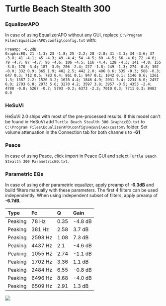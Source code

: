 # Turtle Beach Stealth 300

### EqualizerAPO
In case of using EqualizerAPO without any GUI, replace `C:\Program Files\EqualizerAPO\config\config.txt`
with:
```
Preamp: -6.2dB
GraphicEQ: 21 -1.3; 23 -1.8; 25 -2.2; 28 -2.8; 31 -3.3; 34 -3.6; 37 -3.8; 41 -4.1; 45 -4.3; 49 -4.4; 54 -4.5; 60 -4.5; 66 -4.6; 72 -4.6; 79 -4.7; 87 -4.7; 96 -4.6; 106 -4.5; 116 -4.4; 128 -4.3; 141 -4.0; 155 -3.8; 170 -3.4; 187 -3.0; 206 -2.4; 227 -1.8; 249 -1.3; 274 -0.8; 302 -0.0; 332 0.9; 365 1.9; 402 2.5; 442 2.0; 486 0.6; 535 -0.3; 588 -0.3; 647 0.3; 712 0.5; 783 0.4; 861 0.1; 947 0.1; 1042 0.1; 1146 0.6; 1261 1.3; 1387 2.2; 1526 3.2; 1678 4.4; 1846 4.9; 2031 5.4; 2234 6.0; 2457 6.0; 2703 6.0; 2973 5.6; 3270 4.2; 3597 3.8; 3957 -0.5; 4353 -2.4; 4788 -0.8; 5267 -0.7; 5793 -0.2; 6373 -2.2; 7010 0.3; 7711 0.3; 8482 0.0
```

### HeSuVi
HeSuVi 2.0 ships with most of the pre-processed results. If this model can't be found in HeSuVi add
`Turtle Beach Stealth 300 GraphicEQ.txt` to `C:\Program Files\EqualizerAPO\config\HeSuVi\eq\custom\` folder.
Set volume attenuation in the Connection tab for both channels to **-61**

### Peace
In case of using Peace, click *Import* in Peace GUI and select `Turtle Beach Stealth 300 ParametricEQ.txt`.

### Parametric EQs
In case of using other parametric equalizer, apply preamp of **-6.3dB** and build filters manually
with these parameters. The first 4 filters can be used independently.
When using independent subset of filters, apply preamp of **-6.7dB**.

| Type    | Fc      |    Q | Gain    |
|:--------|:--------|:-----|:--------|
| Peaking | 78 Hz   | 0.35 | -4.8 dB |
| Peaking | 381 Hz  | 2.58 | 3.7 dB  |
| Peaking | 2598 Hz | 1.08 | 7.3 dB  |
| Peaking | 4437 Hz | 2.1  | -4.6 dB |
| Peaking | 1055 Hz | 2.74 | -1.1 dB |
| Peaking | 1702 Hz | 3.36 | 1.1 dB  |
| Peaking | 2484 Hz | 6.55 | -0.8 dB |
| Peaking | 6496 Hz | 8.68 | -4.0 dB |
| Peaking | 6509 Hz | 2.91 | 1.3 dB  |

![](https://raw.githubusercontent.com/jaakkopasanen/AutoEq/master/results/rtings/avg/Turtle%20Beach%20Stealth%20300/Turtle%20Beach%20Stealth%20300.png)